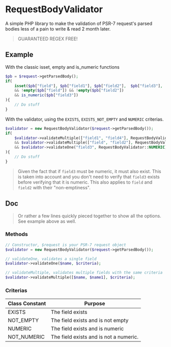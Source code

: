 # RequestBodyValidator
A simple PHP library to make the validation of PSR-7 request's parsed bodies less of a pain to write & read 2 month later.

> GUARANTEED REGEX FREE!

## Example
With the classic isset, empty and is_numeric functions
```php
$pb = $request->getParsedBody();
if(
    isset($pb["field"], $pb["field1"], $pb["field2"],  $pb["field3"],  $pb["field4"])
    && !empty($pb["field"]) && !empty($pb["field2"])
    && is_numeric($pb["field3"])
){
    // Do stuff
}
```

With the validator, using the `EXISTS`, `EXISTS_NOT_EMPTY` and `NUMERIC` criterias.

```php
$validator = new RequestBodyValidator($request->getParsedBody());
if(
    $validator->validateMultiple(["field1", "field4"], RequestBodyValidator::EXISTS)
    && $validator->validateMultiple(["field", "field2"], RequestBodyValidator::NOT_EMPTY)
    && $validator->validateOne("field3", RequestBodyValidator::NUMERIC)
){
    // Do stuff
}
```
> Given the fact that if `field3` must be numeric, it must also exist. This is taken into account and you don't need to
> verify that `field3` exists before verifying that it is numeric. This also applies to `field` and `field2` with their
> "non-emptiness".

## Doc 
> Or rather a few lines quickly pieced together to show all the options. See example above as well.
### Methods
```php
// Constructor, $request is your PSR-7 request object
$validator = new RequestBodyValidator($request->getParsedBody());

// validateOne, validates a single field
$validator->validateOne($name, $criteria);

// validateMultiple, validates multiple fields with the same criteria
$validator->validateMultiple([$name, $name1], $criteria);
```

### Criterias
| Class Constant | Purpose | 
|---|---|
|EXISTS|The field exists|
|NOT_EMPTY|The field exists and is not empty|
|NUMERIC|The field exists and is numeric|
|NOT_NUMERIC|The field exists and is not a numeric.|